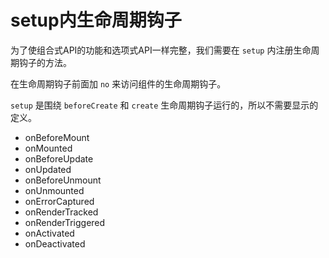# setup内生命周期钩子
为了使组合式API的功能和选项式API一样完整，我们需要在 `setup` 内注册生命周期钩子的方法。

在生命周期钩子前面加 `no` 来访问组件的生命周期钩子。

`setup` 是围绕 `beforeCreate` 和 `create` 生命周期钩子运行的，所以不需要显示的定义。

- onBeforeMount
- onMounted
- onBeforeUpdate
- onUpdated
- onBeforeUnmount
- onUnmounted
- onErrorCaptured
- onRenderTracked
- onRenderTriggered
- onActivated
- onDeactivated

